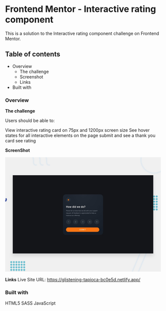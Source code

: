 # Frontend Mentor - Interactive rating component

This is a solution to the Interactive rating component challenge on Frontend Mentor. 


## Table of contents
-   Overview
    - The challenge
    - Screenshot
    - Links
-   Built with
    

### Overview

**The challenge**

Users should be able to:

View interactive rating card on 75px and 1200px screen size
See hover states for all interactive elements on the page
submit and see a thank you card see rating 


**ScreenShot**

![Design preview for the Interactive rating component coding challenge](./design/desktop-preview.jpg)

**Links**
Live Site URL: https://glistening-tapioca-bc0e5d.netlify.app/



### Built with 

HTML5
SASS
JavaScript
